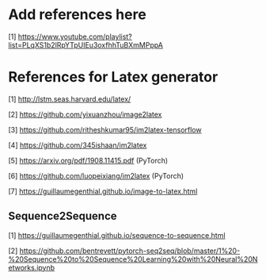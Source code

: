 # Add references here

[1] https://www.youtube.com/playlist?list=PLqXS1b2lRpYTpUIEu3oxfhhTuBXmMPppA

# References for Latex generator

[1] http://lstm.seas.harvard.edu/latex/

[2] https://github.com/yixuanzhou/image2latex

[3] https://github.com/ritheshkumar95/im2latex-tensorflow

[4] https://github.com/345ishaan/im2latex

[5] https://arxiv.org/pdf/1908.11415.pdf  (PyTorch)

[6] https://github.com/luopeixiang/im2latex  (PyTorch)

[7] https://guillaumegenthial.github.io/image-to-latex.html

## Sequence2Sequence 

[1] https://guillaumegenthial.github.io/sequence-to-sequence.html

[2] https://github.com/bentrevett/pytorch-seq2seq/blob/master/1%20-%20Sequence%20to%20Sequence%20Learning%20with%20Neural%20Networks.ipynb
